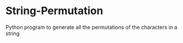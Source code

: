 # String-Permutation
 Python program to generate all the permutations of the characters in a string
